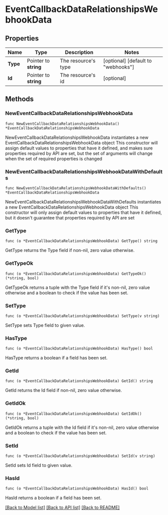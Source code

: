 # EventCallbackDataRelationshipsWebhookData

## Properties

Name | Type | Description | Notes
------------ | ------------- | ------------- | -------------
**Type** | Pointer to **string** | The resource&#39;s type | [optional] [default to "webhooks"]
**Id** | Pointer to **string** | The resource&#39;s id | [optional] 

## Methods

### NewEventCallbackDataRelationshipsWebhookData

`func NewEventCallbackDataRelationshipsWebhookData() *EventCallbackDataRelationshipsWebhookData`

NewEventCallbackDataRelationshipsWebhookData instantiates a new EventCallbackDataRelationshipsWebhookData object
This constructor will assign default values to properties that have it defined,
and makes sure properties required by API are set, but the set of arguments
will change when the set of required properties is changed

### NewEventCallbackDataRelationshipsWebhookDataWithDefaults

`func NewEventCallbackDataRelationshipsWebhookDataWithDefaults() *EventCallbackDataRelationshipsWebhookData`

NewEventCallbackDataRelationshipsWebhookDataWithDefaults instantiates a new EventCallbackDataRelationshipsWebhookData object
This constructor will only assign default values to properties that have it defined,
but it doesn't guarantee that properties required by API are set

### GetType

`func (o *EventCallbackDataRelationshipsWebhookData) GetType() string`

GetType returns the Type field if non-nil, zero value otherwise.

### GetTypeOk

`func (o *EventCallbackDataRelationshipsWebhookData) GetTypeOk() (*string, bool)`

GetTypeOk returns a tuple with the Type field if it's non-nil, zero value otherwise
and a boolean to check if the value has been set.

### SetType

`func (o *EventCallbackDataRelationshipsWebhookData) SetType(v string)`

SetType sets Type field to given value.

### HasType

`func (o *EventCallbackDataRelationshipsWebhookData) HasType() bool`

HasType returns a boolean if a field has been set.

### GetId

`func (o *EventCallbackDataRelationshipsWebhookData) GetId() string`

GetId returns the Id field if non-nil, zero value otherwise.

### GetIdOk

`func (o *EventCallbackDataRelationshipsWebhookData) GetIdOk() (*string, bool)`

GetIdOk returns a tuple with the Id field if it's non-nil, zero value otherwise
and a boolean to check if the value has been set.

### SetId

`func (o *EventCallbackDataRelationshipsWebhookData) SetId(v string)`

SetId sets Id field to given value.

### HasId

`func (o *EventCallbackDataRelationshipsWebhookData) HasId() bool`

HasId returns a boolean if a field has been set.


[[Back to Model list]](../README.md#documentation-for-models) [[Back to API list]](../README.md#documentation-for-api-endpoints) [[Back to README]](../README.md)


